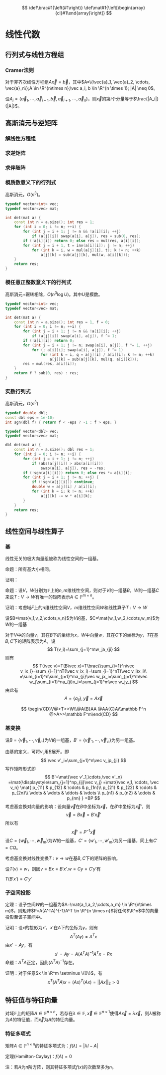 $$
\def\brac#1{\left(#1\right)}
\def\mat#1{\left[\begin{array}{cl}#1\end{array}\right]}
$$

# 线性代数

## 行列式与线性方程组

### Cramer法则

对于非齐次线性方程组$A\vec x= \vec b$，其中$A=\{\vec{a}_1, \vec{a}_2, \cdots, \vec{a}_n\};A \in \R^{n\times n};\vec a_i, b \in \R^{n \times 1}; |A| \neq 0$。

设$A_i=\{\vec a_1, \cdots, \vec a_{i-1}, \vec b, \vec a_{i+1}, \cdots, \vec a_n\}$，则$\vec x$的第$i$个分量等于$\frac{|A_i|}{|A|}$。

## 高斯消元与逆矩阵

### 解线性方程组

### 求逆矩阵

### 求伴随阵

### 模质数意义下的行列式

高斯消元，$O(n^3)$。

```cpp
typedef vector<int> vec;
typedef vector<vec> mat;

int det(mat a) {
    const int n = a.size(); int res = 1;
    for (int i = 0; i != n; ++i) {
        for (int j = i + 1; j != n && !a[i][i]; ++j)
            if (a[j][i]) swap(a[i], a[j]), res = sub(0, res);
        if (!a[i][i]) return 0; else res = mul(res, a[i][i]);
        for (int j = i + 1, t = inv(a[i][i]); j != n; ++j)
            for (int k = i, w = mul(a[j][i], t); k != n; ++k)
                a[j][k] = sub(a[j][k], mul(w, a[i][k]));
    }
    return res;
}
```

### 模任意正整数意义下的行列式

高斯消元+辗转相除，$O(n^3 \log U)$。其中$U$是模数。

```cpp
typedef vector<int> vec;
typedef vector<vec> mat;

int det(mat a) {
    const int n = a.size(); int res = 1, f = 0;
    for (int i = 0; i != n; ++i) {
        for (int j = i + 1; j != n && !a[i][i]; ++j)
            if (a[j][i]) swap(a[i], a[j]), f ^= 1;
        if (!a[i][i]) return 0;
        for (int j = i + 1; j != n; swap(a[i], a[j]), f ^= 1, ++j)
            for (; a[i][i]; swap(a[i], a[j]), f ^= 1)
                for (int k = i, q = a[j][i] / a[i][i]; k != n; ++k)
                    a[j][k] = sub(a[j][k], mul(q, a[i][k]));
        res = mul(res, a[i][i]);
    }
    return f ? sub(0, res) : res;
}
```

### 实数行列式

高斯消元，$O(n^3)$

```cpp
typedef double dbl;
const dbl eps = 1e-10;
int sgn(dbl f) { return f < -eps ? -1 : f > eps; }

typedef vector<dbl> vec;
typedef vector<vec> mat;

dbl det(mat a) {
    const int n = a.size(); dbl res = 1;
    for (int i = 0; i != n; ++i) {
        for (int j = i + 1; j != n; ++j)
            if (abs(a[j][i]) > abs(a[i][i]))
                swap(a[i], a[j]), res = -res;
        if (!sgn(a[i][i])) return 0; else res *= a[i][i];
        for (int j = i + 1; j != n; ++j) {
            if (!sgn(a[j][i])) continue;
            double w = a[j][i] / a[i][i];
            for (int k = i; k != n; ++k)
                a[j][k] -= w * a[i][k];
        }
    }
    return res;
}
```

## 线性空间与线性算子

### 基

线性无关的极大向量组被称为线性空间的一组基。

命题：所有基大小相同。

证明：



命题：设$V$，$W$分别为$\mathbb F$上的$n,m$维线性空间，则对于$V$的一组基$B$，$W$的一组基$C$来说$T:V\to W$有唯一的矩阵表示$A \in \mathbb F^{m \times n}$。

证明：考虑域$F$上的$n$维线性空间$V$，$m$维线性空间$W$和线性算子$T:V \to W$

设$B=\mat{v_1,v_2,\cdots,v_n}$为$V$的基，$C=\mat{w_1,w_2,\cdots,w_m}$为$W$的一组基

对于$V$中的向量$v$，其在$B$下的坐标为$x$，$W$中向量$w$，其在$C$下的坐标为$y$，$T$在基$B,C$下的矩阵表示为$A$，设
$$
T(v_i)=\sum_{j=1}^mw_ja_{ji}
$$
则有
$$
T(\vec v)=T(B\vec x)=T\brac{\sum_{i=1}^n\vec v_ix_i}=\sum_{i=1}^nT(\vec v_ix_i)=\sum_{i=1}^nT(\vec v_i)x_i\\
=\sum_{i=1}^n\sum_{j=1}^ma_{ji}\vec w_jx_i=\sum_{j=1}^m\vec w_j\sum_{i=1}^na_{ji}x_i=\sum_{j=1}^m\vec w_jy_j
$$
由此有
$$
A=\{a_{ij}\},\vec y=A\vec x
$$

$$
\begin{CD}V@>T>>W\\@A{B}AA @AA{C}A\\\mathbb F^n @>A>>\mathbb F^m\end{CD}
$$

### 基变换

设$B=\{\vec v_1,\cdots,\vec v_n\}$为$V$的一组基，$B'=\{\vec v'_1,\cdots,\vec v'_n\}$为另一组基。

由基的定义，可将$v'_i$用$B$展开。即
$$
\vec v'_i=\sum_{j=1}^n\vec v_jp_{ji}
$$
写作矩阵形式即
$$
B'=\mat{\vec v'_1,\cdots,\vec v'_n}
=\mat{\displaystyle\sum_{j=1}^np_{ij}\vec v_j}
=\mat{\vec v_1, \cdots, \vec v_n}
\mat{
p_{11} & p_{12} & \cdots & p_{1n}\\
p_{21} & p_{22} & \cdots & p_{2n}\\
\vdots & \vdots & \ddots & \vdots \\
p_{n1} & p_{n2} & \cdots & p_{nn}
}
=BP
$$
考虑基变换对向量的影响：设向量$\vec v$在$B$中坐标为$\vec x$，在$B'$中坐标为$\vec x'$，则
$$
\vec v=B\vec x=B'\vec x'
$$
所以有
$$
\vec x'=P^{-1}\vec x
$$
设$C=\{\vec w_1, \cdots , \vec w_m\}$为$W$的一组基，$C'=\{w'_1, \cdots, w'_m\}$为另一组基，同上有$C'=CQ$。

考虑基变换对线性变换$T:v \to w$在基$B,C$下的矩阵的影响。

设$T(v)=w$，则因$v=Bx=B'x'.w=Cy=C'y'$有

$T(B'x')=C'y'$



### 子空间投影

定理：设子空间$W$的一组基为$A=\mat{a_1,a_2,\cdots,a_m} \in \R^{n\times m}$，则矩阵$P=A(A^TA)^{-1}A^T \in \R^{n \times n}$将任何$\R^n$中的向量投影至该子空间中。

证明：设$x$的投影为$x'$，$x'$在$A$下的坐标为$y$，则有
$$
A^T(Ay)=A^Tx
$$
由$x'=Ay$，有
$$
x'=Ay=A(A^TA)^{-1}A^Tx=Px
$$
命题：$A^TA$正定，因此$(A^TA)^{-1}$存在。

证明：对于任意$x \in \R^m \setminus \{0\}$，有
$$
x^T(A^TA)x=(Ax)^T(Ax)=||Ax||_2>0
$$

## 特征值与特征向量

对域$\mathbb F$上的矩阵$A \in \mathbb F^{n \times n}$，若存在$\lambda \in \mathbb F,\vec x \in \mathbb F^{n \times 1}$使得$A\vec x=\lambda \vec x$，则$\lambda$被称为$A$的特征值，而$\vec x$为$A$的特征向量。

### 特征多项式

矩阵$A \in \mathbb F^{n \times n}$的特征多项式为：$f(\lambda) = |\lambda I-A|$

定理(Hamilton-Caylay)：$f(A)=0$

注：若$A$为$n$阶方阵，则其特征多项式$f(x)$的次数至多为$n$。
